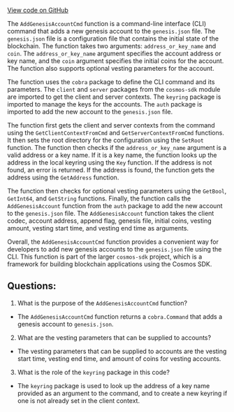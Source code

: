 [View code on GitHub](https://github.com/cosmos/cosmos-sdk/blob/main/x/genutil/client/cli/genaccount.go)

The `AddGenesisAccountCmd` function is a command-line interface (CLI) command that adds a new genesis account to the `genesis.json` file. The `genesis.json` file is a configuration file that contains the initial state of the blockchain. The function takes two arguments: `address_or_key_name` and `coin`. The `address_or_key_name` argument specifies the account address or key name, and the `coin` argument specifies the initial coins for the account. The function also supports optional vesting parameters for the account.

The function uses the `cobra` package to define the CLI command and its parameters. The `client` and `server` packages from the `cosmos-sdk` module are imported to get the client and server contexts. The `keyring` package is imported to manage the keys for the accounts. The `auth` package is imported to add the new account to the `genesis.json` file.

The function first gets the client and server contexts from the command using the `GetClientContextFromCmd` and `GetServerContextFromCmd` functions. It then sets the root directory for the configuration using the `SetRoot` function. The function then checks if the `address_or_key_name` argument is a valid address or a key name. If it is a key name, the function looks up the address in the local keyring using the `Key` function. If the address is not found, an error is returned. If the address is found, the function gets the address using the `GetAddress` function.

The function then checks for optional vesting parameters using the `GetBool`, `GetInt64`, and `GetString` functions. Finally, the function calls the `AddGenesisAccount` function from the `auth` package to add the new account to the `genesis.json` file. The `AddGenesisAccount` function takes the client codec, account address, append flag, genesis file, initial coins, vesting amount, vesting start time, and vesting end time as arguments.

Overall, the `AddGenesisAccountCmd` function provides a convenient way for developers to add new genesis accounts to the `genesis.json` file using the CLI. This function is part of the larger `cosmos-sdk` project, which is a framework for building blockchain applications using the Cosmos SDK.
## Questions: 
 1. What is the purpose of the `AddGenesisAccountCmd` function?
- The `AddGenesisAccountCmd` function returns a `cobra.Command` that adds a genesis account to `genesis.json`.

2. What are the vesting parameters that can be supplied to accounts?
- The vesting parameters that can be supplied to accounts are the vesting start time, vesting end time, and amount of coins for vesting accounts.

3. What is the role of the `keyring` package in this code?
- The `keyring` package is used to look up the address of a key name provided as an argument to the command, and to create a new keyring if one is not already set in the client context.